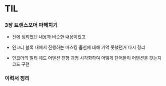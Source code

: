 # TIL

### 3장 트랜스포머 파헤치기
- 전에 정리했던 내용과 비슷한 내용이었고
- 인코더 블록 내에서 진행하는 마스킹 옵션에 대해 기억 못했던거 다시 정리

- 인코더의 멀티 헤드 어텐션 진행 과정 시각화하여 어떻게 단어들이 어텐션을 갖는지 코드 구현


### 이력서 정리